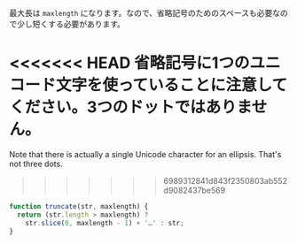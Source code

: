 最大長は `maxlength` になります。なので、省略記号のためのスペースも必要なので少し短くする必要があります。

<<<<<<< HEAD
省略記号に1つのユニコード文字を使っていることに注意してください。3つのドットではありません。
=======
Note that there is actually a single Unicode character for an ellipsis. That's not three dots.
>>>>>>> 6989312841d843f2350803ab552d9082437be569

```js run demo
function truncate(str, maxlength) {
  return (str.length > maxlength) ?
    str.slice(0, maxlength - 1) + '…' : str;
}
```
